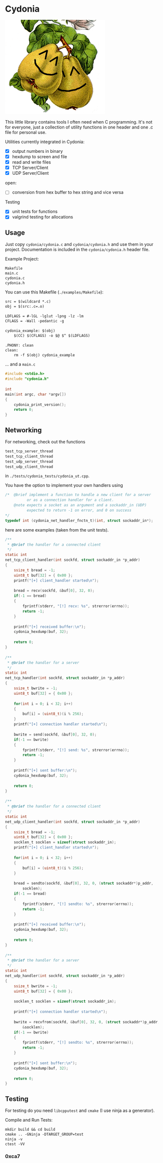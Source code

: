 # Cydonia

![imagenotfound](doc/logo_small.png "Cydonia")

This little library contains tools I often need when C programming. It's not for everyone, just a collection of utility functions in one header and one .c file for personal use.

Utilities currently integrated in Cydonia:

- [x] output numbers in binary
- [x] hexdump to screen and file
- [x] read and write files
- [x] TCP Server/Client
- [x] UDP Server/Client

open:
- [ ] conversion from hex buffer to hex string and vice versa

Testing
- [x] unit tests for functions
- [x] valgrind testing for allocations

## Usage

Just copy `cydonia/cydonia.c` and `cydonia/cydonia.h` and use them in your project. Documentation is included in the `cydonia/cydonia.h` header file.

Example Project:

```
Makefile
main.c
cydonia.c
cydonia.h
```

You can use this Makefile (`./examples/Makefile`):

```
src = $(wildcard *.c)
obj = $(src:.c=.o)

LDFLAGS = #-lGL -lglut -lpng -lz -lm
CFLAGS = -Wall -pedantic -g

cydonia_example: $(obj)
	$(CC) $(CFLAGS) -o $@ $^ $(LDFLAGS)

.PHONY: clean
clean:
	rm -f $(obj) cydonia_example
```

... and a `main.c`

```c
#include <stdio.h>
#include "cydonia.h"

int
main(int argc, char *argv[])
{
    cydonia_print_version();
    return 0;
}
```

## Networking

For networking, check out the functions 

```c
test_tcp_server_thread
test_tcp_client_thread
test_udp_server_thread
test_udp_client_thread
```

in `./tests/cydonia_tests/cydonia_ut.cpp`.

You have the option to implement your own handlers using

```c
/*  @brief implement a function to handle a new client for a server 
          or as a connection handler for a client. 
    @note expects a socket as an argument and a sockaddr_in (UDP) 
          expected to return -1 on error, and 0 on success
*/
typedef int (cydonia_net_handler_fnctn_t)(int, struct sockaddr_in*);
```

here are some examples (taken from the unit tests).

```c
/**
 * @brief the handler for a connected client 
 */
static int 
net_tcp_client_handler(int sockfd, struct sockaddr_in *p_addr)
{
    ssize_t bread = -1;
    uint8_t buf[32] = { 0x00 };
    printf("[+] client_handler started\n");

    bread = recv(sockfd, &buf[0], 32, 0);
    if(-1 == bread)
    {
        fprintf(stderr, "[!] recv: %s", strerror(errno));
        return -1;    
    }

    printf("[+] received buffer:\n");
    cydonia_hexdump(buf, 32);

    return 0;
}

/**
 * @brief the handler for a server
 */
static int 
net_tcp_handler(int sockfd, struct sockaddr_in *p_addr)
{
    ssize_t bwrite = -1;
    uint8_t buf[32] = { 0x00 };

    for(int i = 0; i < 32; i++)
    {
        buf[i] = (uint8_t)(i % 256);
    }
    printf("[+] connection handler started\n");

    bwrite = send(sockfd, &buf[0], 32, 0);
    if(-1 == bwrite)
    {
        fprintf(stderr, "[!] send: %s", strerror(errno));
        return -1;    
    }

    printf("[+] sent buffer:\n");
    cydonia_hexdump(buf, 32);

    return 0;
}

/**
 * @brief the handler for a connected client 
 */
static int 
net_udp_client_handler(int sockfd, struct sockaddr_in *p_addr)
{
    ssize_t bread = -1;
    uint8_t buf[32] = { 0x00 };
    socklen_t socklen = sizeof(struct sockaddr_in);
    printf("[+] client_handler started\n");

    for(int i = 0; i < 32; i++)
    {
        buf[i] = (uint8_t)(i % 256);
    }

    bread = sendto(sockfd, &buf[0], 32, 0, (struct sockaddr*)p_addr, 
        socklen);
    if(-1 == bread)
    {
        fprintf(stderr, "[!] sendto: %s", strerror(errno));
        return -1;    
    }

    printf("[+] received buffer:\n");
    cydonia_hexdump(buf, 32);

    return 0;
}

/**
 * @brief the handler for a server
 */
static int 
net_udp_handler(int sockfd, struct sockaddr_in *p_addr)
{
    ssize_t bwrite = -1;
    uint8_t buf[32] = { 0x00 };

    socklen_t socklen = sizeof(struct sockaddr_in);

    printf("[+] connection handler started\n");

    bwrite = recvfrom(sockfd, &buf[0], 32, 0, (struct sockaddr*)p_addr, 
        &socklen);
    if(-1 == bwrite)
    {
        fprintf(stderr, "[!] sendto: %s", strerror(errno));
        return -1;    
    }

    printf("[+] sent buffer:\n");
    cydonia_hexdump(buf, 32);

    return 0;
}
```


## Testing

For testing do you need `libcpputest` and `cmake` (I use ninja as a generator).

Compile and Run Tests:

```
mkdir build && cd build
cmake .. -GNinja -DTARGET_GROUP=test
ninja -v
ctest -VV
```

### 0xca7
